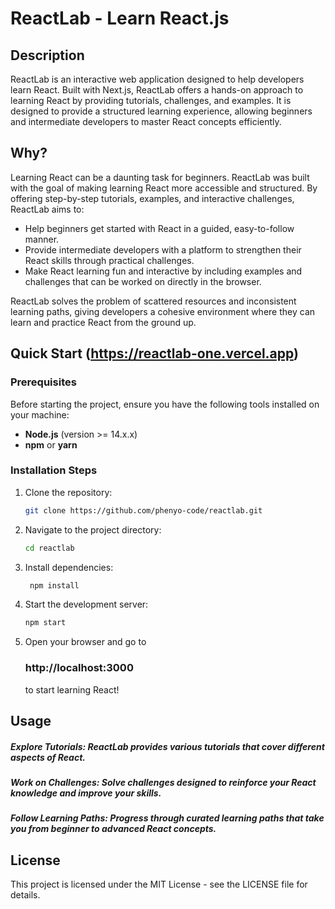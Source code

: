 # ReactLab - Learn React.js

## Description
ReactLab is an interactive web application designed to help developers learn React. Built with Next.js, ReactLab offers a hands-on approach to learning React by providing tutorials, challenges, and examples. It is designed to provide a structured learning experience, allowing beginners and intermediate developers to master React concepts efficiently.

## Why? 
Learning React can be a daunting task for beginners. ReactLab was built with the goal of making learning React more accessible and structured. By offering step-by-step tutorials, examples, and interactive challenges, ReactLab aims to:
- Help beginners get started with React in a guided, easy-to-follow manner.
- Provide intermediate developers with a platform to strengthen their React skills through practical challenges.
- Make React learning fun and interactive by including examples and challenges that can be worked on directly in the browser.

ReactLab solves the problem of scattered resources and inconsistent learning paths, giving developers a cohesive environment where they can learn and practice React from the ground up.

## Quick Start  (https://reactlab-one.vercel.app)

### Prerequisites
Before starting the project, ensure you have the following tools installed on your machine:
- **Node.js** (version >= 14.x.x)
- **npm** or **yarn**

### Installation Steps
1. Clone the repository:
   ```bash
   git clone https://github.com/phenyo-code/reactlab.git

   
2. Navigate to the project directory:
   ```bash
   cd reactlab

3. Install dependencies:
    ```bash
     npm install

4. Start the development server:
    ```bash
    npm start

5. Open your browser and go to

   ### http://localhost:3000

   to start learning React!

## Usage
##### Explore Tutorials: ReactLab provides various tutorials that cover different aspects of React.
##### Work on Challenges: Solve challenges designed to reinforce your React knowledge and improve your skills.
##### Follow Learning Paths: Progress through curated learning paths that take you from beginner to advanced React concepts.


## License
This project is licensed under the MIT License - see the LICENSE file for details.
